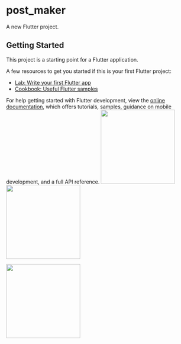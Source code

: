 # post_maker

A new Flutter project.

## Getting Started

This project is a starting point for a Flutter application.

A few resources to get you started if this is your first Flutter project:

- [Lab: Write your first Flutter app](https://docs.flutter.dev/get-started/codelab)
- [Cookbook: Useful Flutter samples](https://docs.flutter.dev/cookbook)

For help getting started with Flutter development, view the
[online documentation](https://docs.flutter.dev/), which offers tutorials,
samples, guidance on mobile development, and a full API reference.
<img src="https://user-images.githubusercontent.com/120080979/231079327-c6ce01da-e560-4318-a46f-71309ac50b4f.png" width="200" height="200">
<img src="https://user-images.githubusercontent.com/120080979/231079878-347df1ca-6e91-48a0-8dc5-84a11051a13d.png" width="200" height="200">

<img src="https://user-images.githubusercontent.com/120080979/231080196-ecd3e370-1c21-4a61-aa12-f6b77e573a86.png" width="200" height="200">

